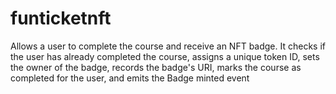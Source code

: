 # funticketnft
Allows a user to complete the course and receive an NFT badge. It checks if the user has already completed the course, assigns a unique token ID, sets the owner of the badge, records the badge's URI, marks the course as completed for the user, and emits the Badge minted event
